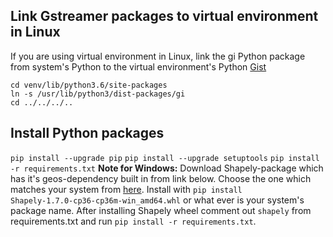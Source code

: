 ## Link Gstreamer packages to virtual environment in Linux
If you are using virtual environment in Linux, link the gi Python package from system's Python to the virtual environment's Python 
[Gist](https://gist.github.com/jegger/10003813)
```
cd venv/lib/python3.6/site-packages
ln -s /usr/lib/python3/dist-packages/gi
cd ../../../..
```

## Install Python packages
`pip install --upgrade pip`
`pip install --upgrade setuptools`
`pip install -r requirements.txt`
**Note for Windows:** Download Shapely-package which has it's geos-dependency built in from link below. Choose the one which matches your system from [here](https://www.lfd.uci.edu/~gohlke/pythonlibs/#shapely). Install with `pip install Shapely‑1.7.0‑cp36‑cp36m‑win_amd64.whl` or what ever is your system's package name. After installing Shapely wheel comment out `shapely` from requirements.txt and run `pip install -r requirements.txt`.